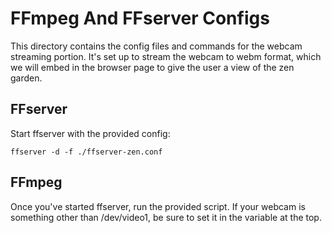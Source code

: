 FFmpeg And FFserver Configs
===========================
This directory contains the config files and commands for the webcam streaming
portion. It's set up to stream the webcam to webm format, which we will embed in
the browser page to give the user a view of the zen garden.

FFserver
--------
Start ffserver with the provided config:

    ffserver -d -f ./ffserver-zen.conf

FFmpeg
------
Once you've started ffserver, run the provided script. If your webcam is
something other than /dev/video1, be sure to set it in the variable at the top.
